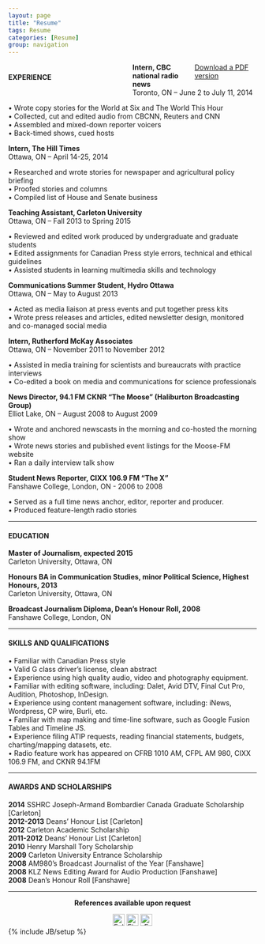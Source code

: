 ```yaml
---
layout: page
title: "Resume"
tags: Resume
categories: [Resume]
group: navigation
---
```

<html>
<head>
<style>
.align-left{ float: left;width:50%;}
.align-right{float: right;width:25%}
</style>
</head>
<div class='container'><div class="align-left"><h4>EXPERIENCE</h4></div><div class="align-right"><a href="https://www.dropbox.com/s/ihp882euwqlrbvl/Kyle_Duggan_Resume_2015.pdf?dl=0" class="btn btn-success btn-large" align="right">Download a PDF version</a>
</div></div> <body>
<p><b>Intern, CBC national radio news </b><br />
Toronto, ON – June 2 to July 11, 2014 <br /></p>

<p>• Wrote copy stories for the World at Six and The World This Hour <br />
• Collected, cut and edited audio from CBCNN, Reuters and CNN <br />
• Assembled and mixed-down reporter voicers <br />
• Back-timed shows, cued hosts <br /></p>

<p><b>Intern, The Hill Times </b><br />
Ottawa, ON – April 14-25, 2014 <br /></p>

<p>• Researched and wrote stories for newspaper and agricultural policy briefing <br />
• Proofed stories and columns <br />
• Compiled list of House and Senate business <br /></p>

<p><b>Teaching Assistant, Carleton University </b><br />
Ottawa, ON – Fall 2013 to Spring 2015 <br /></p>

<p>• Reviewed and edited work produced by undergraduate and graduate students <br />
• Edited assignments for Canadian Press style errors, technical and ethical guidelines <br />
• Assisted students in learning multimedia skills and technology <br /></p>

<p><b>Communications Summer Student, Hydro Ottawa </b><br />
Ottawa, ON – May to August 2013 <br /></p>

<p>• Acted as media liaison at press events and put together press kits <br />
• Wrote press releases and articles, edited newsletter design, monitored and co-managed social media <br /></p>

<p><b>Intern, Rutherford McKay Associates</b> <br />
Ottawa, ON – November 2011 to November 2012 <br /></p>

<p>• Assisted in media training for scientists and bureaucrats with practice interviews <br />
• Co-edited a book on media and communications for science professionals <br /></p>

<p><b>News Director, 94.1 FM CKNR “The Moose” (Haliburton Broadcasting Group) </b><br />
Elliot Lake, ON – August 2008 to August 2009 <br /></p>

<p>• Wrote and anchored newscasts in the morning and co-hosted the morning show <br />
• Wrote news stories and published event listings for the Moose-FM website <br />
• Ran a daily interview talk show <br /></p>

<p><b>Student News Reporter, CIXX 106.9 FM “The X” </b><br />
Fanshawe College, London, ON - 2006 to 2008 <br /></p>

<p>• Served as a full time news anchor, editor, reporter and producer. <br />
• Produced feature-length radio stories <br /></p>

<hr />

<h4 id="education">EDUCATION</h4>

<p><b>Master of Journalism, expected 2015 </b><br />
Carleton University, Ottawa, ON <br /></p>

<p><b>Honours BA in Communication Studies, minor Political Science, Highest Honours, 2013 </b><br />
Carleton University, Ottawa, ON <br /></p>

<p><b>Broadcast Journalism Diploma, Dean’s Honour Roll, 2008 </b><br />
Fanshawe College, London, ON <br /></p>

<hr />

<h4 id="skills-and-qualifications">SKILLS AND QUALIFICATIONS</h4>

<p>• Familiar with Canadian Press style <br />
• Valid G class driver’s license, clean abstract <br />
• Experience using high quality audio, video and photography equipment.<br />
• Familiar with editing software, including: Dalet, Avid DTV, Final Cut Pro, Audition, Photoshop, InDesign.<br />
• Experience using content management software, including: iNews, Wordpress, CP wire, Burli, etc.<br />
• Familiar with map making and time-line software, such as Google Fusion Tables and Timeline JS.<br />
• Experience filing ATIP requests, reading financial statements, budgets, charting/mapping datasets, etc. <br />
• Radio feature work has appeared on CFRB 1010 AM, CFPL AM 980, CIXX 106.9 FM, and CKNR 94.1FM<br /></p>

<hr />

<h4 id="awards-and-scholarships">AWARDS AND SCHOLARSHIPS</h4>

<p><b>2014</b> SSHRC Joseph-Armand Bombardier Canada Graduate Scholarship [Carleton] <br />
<b>2012-2013</b> Deans’ Honour List [Carleton] <br />
<b>2012</b> Carleton Academic Scholarship <br />
<b>2011-2012</b> Deans’ Honour List [Carleton] <br />
<b>2010</b> Henry Marshall Tory Scholarship <br />
<b>2009</b> Carleton University Entrance Scholarship <br />
<b>2008</b> AM980’s Broadcast Journalist of the Year [Fanshawe] <br />
<b>2008</b> KLZ News Editing Award for Audio Production [Fanshawe] <br />
<b>2008</b> Dean’s Honour Roll [Fanshawe] <br /></p>

<hr>
<!--<a href="https://www.dropbox.com/s/ihp882euwqlrbvl/Kyle_Duggan_Resume_2015.pdf?dl=0" class="btn btn-success btn-large" align="right">Download a PDF version</a> -->
<p align="center"><b>References available upon request</b></a>
<div class="btn-group" align="center"><a href="https://twitter.com/Kyle_Duggan"><img src="https://dl.dropboxusercontent.com/u/50108349/Blag/twitter-sociocon.png" alt="Follow Kyle on Twitter" width="24" /></a> <a href="http://ca.linkedin.com/pub/kyle-duggan/34/597/a8a"><img src="https://dl.dropboxusercontent.com/u/50108349/Blag/linkedin-sociocon.png" alt="Find Kyle on LinkedIn" width="24" /></a> <a href="mailto:kyle.duggan@hotmail.ca?Subject=Hello%20Kyle" target="_top"><img src="https://dl.dropboxusercontent.com/u/50108349/Blag/email-sociocon2.png" alt="Email Kyle" width="24" /></a></div>
<!--<p  style=" margin: 12px auto 6px auto; font-family: Helvetica,Arial,Sans-serif; font-style: normal; font-variant: normal; font-weight: normal; font-size: 14px; line-height: normal; font-size-adjust: none; font-stretch: normal; -x-system-font: none; display: block;">   <a title="View Duggan Resume 2013 on Scribd" href="http://www.scribd.com/doc/192942369"  style="text-decoration: underline;" >Duggan Resume 2013</a></p><iframe class="scribd_iframe_embed" src="//www.scribd.com/embeds/192942369/content?start_page=1&view_mode=scroll&show_recommendations=true" data-auto-height="false" data-aspect-ratio="undefined" scrolling="no" id="doc_22723" width="100%" height="600" frameborder="0"></iframe> -->
</body>
{% include JB/setup %}
